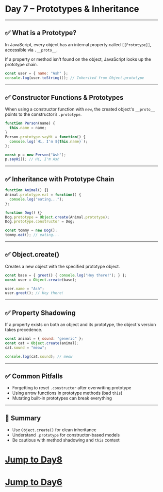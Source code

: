 
# Day 7 – Prototypes & Inheritance

---

## ✅ What is a Prototype?

In JavaScript, every object has an internal property called `[[Prototype]]`, accessible via `.__proto__`.

If a property or method isn't found on the object, JavaScript looks up the prototype chain.

```js
const user = { name: "Ash" };
console.log(user.toString()); // Inherited from Object.prototype
```

---

## ✅ Constructor Functions & Prototypes

When using a constructor function with `new`, the created object's `__proto__` points to the constructor’s `.prototype`.

```js
function Person(name) {
  this.name = name;
}
Person.prototype.sayHi = function() {
  console.log(`Hi, I'm ${this.name}`);
};

const p = new Person("Ash");
p.sayHi(); // Hi, I'm Ash
```

---

## ✅ Inheritance with Prototype Chain

```js
function Animal() {}
Animal.prototype.eat = function() {
  console.log("eating...");
};

function Dog() {}
Dog.prototype = Object.create(Animal.prototype);
Dog.prototype.constructor = Dog;

const tommy = new Dog();
tommy.eat(); // eating...
```

---

## ✅ Object.create()

Creates a new object with the specified prototype object.

```js
const base = { greet() { console.log("Hey there!"); } };
const user = Object.create(base);

user.name = "Ash";
user.greet(); // Hey there!
```

---

## ✅ Property Shadowing

If a property exists on both an object and its prototype, the object's version takes precedence.

```js
const animal = { sound: "generic" };
const cat = Object.create(animal);
cat.sound = "meow";

console.log(cat.sound); // meow
```

---

## ✅ Common Pitfalls

- Forgetting to reset `.constructor` after overwriting prototype
- Using arrow functions in prototype methods (bad `this`)
- Mutating built-in prototypes can break everything

---

## 🧠 Summary

- Use `Object.create()` for clean inheritance
- Understand `.prototype` for constructor-based models
- Be cautious with method shadowing and `this` context

# [Jump to Day8](../Day8/day8.md)
# [Jump to Day6](../Day6/day6.md)